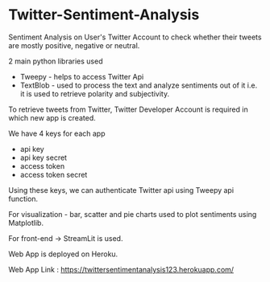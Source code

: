 # Twitter-Sentiment-Analysis

Sentiment Analysis on User's Twitter Account to check whether their tweets are mostly positive, negative or neutral.

2 main python libraries used
- Tweepy - helps to access Twitter Api
- TextBlob - used to process the text and analyze sentiments out of it i.e. it is used to retrieve polarity and subjectivity.

To retrieve tweets from Twitter, Twitter Developer Account is required in which new app is created.

We have 4 keys for each app 
- api key
- api key secret
- access token
- access token secret

Using these keys, we can authenticate Twitter api using Tweepy api function.

For visualization - bar, scatter and pie charts used to plot sentiments using Matplotlib.

For front-end -> StreamLit is used.

Web App is deployed on Heroku.

Web App Link : https://twittersentimentanalysis123.herokuapp.com/
